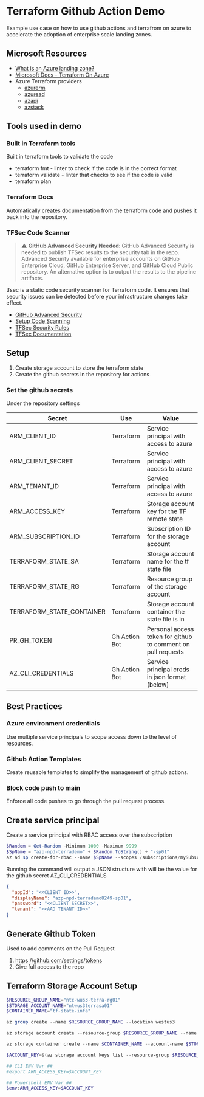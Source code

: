 # Terraform Github Action Demo

Example use case on how to use github actions and terrafrom on azure to accelerate the adoption of enterprise scale landing zones.

## Microsoft Resources

* [What is an Azure landing zone?](https://learn.microsoft.com/azure/cloud-adoption-framework/ready/landing-zone/)
* [Microsoft Docs - Terraform On Azure](https://learn.microsoft.com/azure/developer/terraform/)
* Azure Terraform providers
  * [azurerm](https://registry.terraform.io/providers/hashicorp/azurerm/latest/docs)
  * [azuread](https://registry.terraform.io/providers/hashicorp/azuread/latest/docs)
  * [azapi](https://registry.terraform.io/providers/Azure/azapi/latest/docs)
  * [azstack](https://registry.terraform.io/providers/hashicorp/azurestack/latest/docs)

## Tools used in demo

### Built in Terraform tools

Built in terraform tools to validate the code

* terraform fmt - linter to check if the code is in the correct format
* terraform validate - linter that checks to see if the code is valid
* terraform plan

### Terraform Docs

Automatically creates documentation from the terraform code and pushes it back into the repository.

### TFSec Code Scanner

> :warning: **GitHub Advanced Security Needed**: GitHub Advanced Security is needed to publish TFSec results to the security tab in the repo. Advanced Security available for enterprise accounts on GitHub Enterprise Cloud, GitHub Enterprise Server, and GitHub Cloud Public repository. An alternative option is to output the results to the pipeline artifacts.

tfsec is a static code security scanner for Terraform code. It ensures that security issues can be detected before your infrastructure changes take effect.

* [GitHub Advanced Security](https://docs.github.com/en/enterprise-cloud@latest/get-started/learning-about-github/about-github-advanced-security)
* [Setup Code Scanning](https://docs.github.com/en/enterprise-server@3.4/code-security/code-scanning/automatically-scanning-your-code-for-vulnerabilities-and-errors/setting-up-code-scanning-for-a-repository)
* [TFSec Security Rules](https://aquasecurity.github.io/tfsec/v1.28.0/checks/azure/appservice/account-identity-registered/)
* [TFSec Documentation](https://aquasecurity.github.io/tfsec/v1.28.0/guides/github-actions/github-action/)

## Setup

1. Create storage account to store the terraform state
2. Create the github secrets in the repository for actions

### Set the github secrets

Under the repository settings

| Secret                    | Use           | Value                                                        |
| ------------------------- | ------------- | ------------------------------------------------------------ |
| ARM_CLIENT_ID             | Terraform     | Service principal with access to azure                       |
| ARM_CLIENT_SECRET         | Terraform     | Service principal with access to azure                       |
| ARM_TENANT_ID             | Terraform     | Service principal with access to azure                       |
| ARM_ACCESS_KEY            | Terraform     | Storage account key for the TF remote state                  |
| ARM_SUBSCRIPTION_ID       | Terraform     | Subscription ID for the storage account                      |
| TERRAFORM_STATE_SA        | Terraform     | Storage account name for the tf state file                   |
| TERRAFORM_STATE_RG        | Terraform     | Resource group of the storage account                        |
| TERRAFORM_STATE_CONTAINER | Terraform     | Storage account container the state file is in               |
| PR_GH_TOKEN               | Gh Action Bot | Personal access token for github to comment on pull requests |
| AZ_CLI_CREDENTIALS        | Gh Action Bot | Service principal creds in json format (below)               |

## Best Practices

### Azure environment credentials

Use multiple service principals to scope access down to the level of resources.

### Github Action Templates

Create reusable templates to simplify the management of github actions.

### Block code push to main

Enforce all code pushes to go through the pull request process.

## Create service principal

Create a service principal with RBAC access over the subscription

```powershell
$Random = Get-Random -Minimum 1000 -Maximum 9999
$SpName = "azp-npd-terrademo" + $Random.ToString() + "-sp01"
az ad sp create-for-rbac --name $SpName --scopes /subscriptions/mySubscriptionID --role Contributor 
```

Running the command will output a JSON structure with will be the value for the github secret AZ_CLI_CREDENTIALS

```json
{
  "appId": "<<CLIENT ID>>",
  "displayName": "azp-npd-terrademo8249-sp01",
  "password": "<<CLIENT SECRET>>",
  "tenant": "<<AAD TENANT ID>>"
}
```

## Generate Github Token

Used to add comments on the Pull Request

1. https://github.com/settings/tokens
2. Give full access to the repo

## Terraform Storage Account Setup

```powershell
$RESOURCE_GROUP_NAME="ntc-wus3-terra-rg01"
$STORAGE_ACCOUNT_NAME="ntwus3terrasa01"
$CONTAINER_NAME="tf-state-infa"

az group create --name $RESOURCE_GROUP_NAME --location westus3

az storage account create --resource-group $RESOURCE_GROUP_NAME --name $STORAGE_ACCOUNT_NAME --sku Standard_LRS --encryption-services blob

az storage container create --name $CONTAINER_NAME --account-name $STORAGE_ACCOUNT_NAME

$ACCOUNT_KEY=$(az storage account keys list --resource-group $RESOURCE_GROUP_NAME --account-name $STORAGE_ACCOUNT_NAME --query '[0].value' -o tsv)

## CLI ENV Var ##
#export ARM_ACCESS_KEY=$ACCOUNT_KEY

## Powershell ENV Var ##
$env:ARM_ACCESS_KEY=$ACCOUNT_KEY
```
